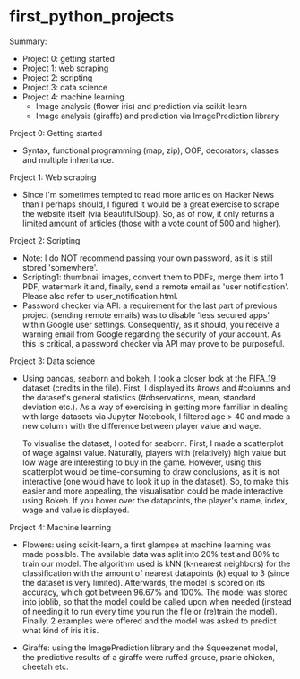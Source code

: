 # first_python_projects

Summary:
  - Project 0: getting started
  - Project 1: web scraping 
  - Project 2: scripting
  - Project 3: data science
  - Project 4: machine learning
    * Image analysis (flower iris) and prediction via scikit-learn
    * Image analysis (giraffe) and prediction via ImagePrediction library <br>

  
Project 0: Getting started
  - Syntax, functional programming (map, zip), OOP, decorators, classes and multiple inheritance. 


Project 1: Web scraping
  - Since I'm sometimes tempted to read more articles on Hacker News than I perhaps should, I figured it would be a great exercise to scrape the website itself (via 
    BeautifulSoup). So, as of now, it only returns a limited amount of articles (those with a vote count of 500 and higher). 


Project 2: Scripting
  - Note: I do NOT recommend passing your own password, as it is still stored 'somewhere'.
  - Scripting1: thumbnail images, convert them to PDFs, merge them into 1 PDF, watermark it and, finally, send a remote email as 'user notification'. Please also refer to
    user_notification.html.
  - Password checker via API: a requirement for the last part of previous project (sending remote emails) was to disable 'less secured apps' within Google user settings.
    Consequently, as it should, you receive a warning email from Google regarding the security of your account. As this is critical, a password checker via API may prove to be
    purposeful. 


Project 3: Data science
  - Using pandas, seaborn and bokeh, I took a closer look at the FIFA_19 dataset (credits in the file). First, I displayed its #rows and #columns and the dataset's
    general statistics (#observations, mean, standard deviation etc.). As a way of exercising in getting more familiar in dealing with large datasets via Jupyter Notebook, 
    I filtered age > 40 and made a new column with the difference between player value and wage.
    
    To visualise the dataset, I opted for seaborn. First, I made a scatterplot of wage against value. Naturally, players with (relatively) high value but low wage are interesting
    to buy in the game. However, using this scatterplot would be time-consuming to draw conclusions, as it is not interactive (one would have to look it up in the dataset). 
    So, to make this easier and more appealing, the visualisation could be made interactive using Bokeh. If you hover over the datapoints, the player's name, index, wage and
    value is displayed.

Project 4: Machine learning
  - Flowers: using scikit-learn, a first glampse at machine learning was made possible. The available data was split into 20% test and 80% to train our model. The algorithm used 
    is kNN (k-nearest neighbors) for the classification with the amount of nearest datapoints (k) equal to 3 (since the dataset is very limited). Afterwards, the model is scored
    on its accuracy, which got between 96.67% and 100%. 
    The model was stored into joblib, so that the model could be called upon when needed (instead of needing it to run every
    time you run the file or (re)train the model). Finally, 2 examples were offered and the model was asked to predict what kind of iris it is.
    
  - Giraffe: using the ImagePrediction library and the Squeezenet model, the predictive results of a giraffe were ruffed grouse, prarie chicken, cheetah etc.
